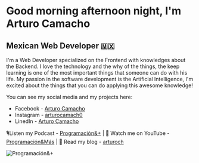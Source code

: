 # Good morning afternoon night, I'm Arturo Camacho
## Mexican Web Developer 🇲🇽
I'm a Web Developer specialized on the Frontend with knowledges about the Backend. I love the technology and the why of the things, the keep learning is one of the most important things that someone can do with his life.
My passion in the software development is the Artificial Intelligence, I'm excited about the things that you can do applying this awesome knowledge!

You can see my social media and my projects here:
- Facebook - [Arturo Camacho](https://www.facebook.com/ArturoCH0)
- Instagram - [arturocamach0](https://www.instagram.com/arturocamach0/)
- LinedIn - [Arturo Camacho](https://www.linkedin.com/in/arturocamacho0/)

🎙Listen my Podcast - [Programación&+](https://anchor.fm/arturocamacho0)  | 
🎥 Watch me on YouTube - [Programación&Más](https://www.youtube.com/channel/UCtkQm4LoCljSe8zEuGN3rKw)  | 
🧾 Read my blog - [arturoch](https://arturoch.art.blog/)

![Programación&+](https://scontent.fmex31-1.fna.fbcdn.net/v/t1.0-0/p180x540/109646818_183144106510341_8755897838956016664_o.png?_nc_cat=102&_nc_sid=e3f864&_nc_eui2=AeFt9JOy7zcMuyEXJvqR9GPIAFPNHMHp6CMAU80cwenoIx5GqXgjZ7Ir3xoY7-VuFcLR7JvUlVe1Cs_BfxjiLRxR&_nc_ohc=5meP6feqjaUAX-GAr_V&_nc_ht=scontent.fmex31-1.fna&oh=b1c6c31368b7bb11f963e61b200bb127&oe=5F4A802C)
